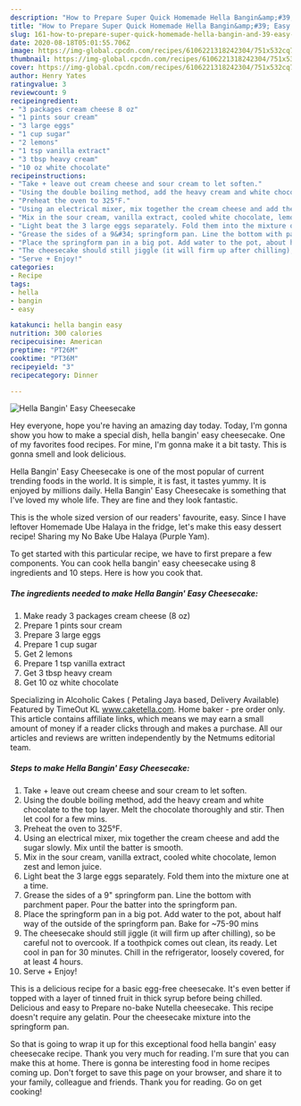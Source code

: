 ```yaml
---
description: "How to Prepare Super Quick Homemade Hella Bangin&amp;#39; Easy Cheesecake"
title: "How to Prepare Super Quick Homemade Hella Bangin&amp;#39; Easy Cheesecake"
slug: 161-how-to-prepare-super-quick-homemade-hella-bangin-and-39-easy-cheesecake
date: 2020-08-18T05:01:55.706Z
image: https://img-global.cpcdn.com/recipes/6106221318242304/751x532cq70/hella-bangin-easy-cheesecake-recipe-main-photo.jpg
thumbnail: https://img-global.cpcdn.com/recipes/6106221318242304/751x532cq70/hella-bangin-easy-cheesecake-recipe-main-photo.jpg
cover: https://img-global.cpcdn.com/recipes/6106221318242304/751x532cq70/hella-bangin-easy-cheesecake-recipe-main-photo.jpg
author: Henry Yates
ratingvalue: 3
reviewcount: 9
recipeingredient:
- "3 packages cream cheese 8 oz"
- "1 pints sour cream"
- "3 large eggs"
- "1 cup sugar"
- "2 lemons"
- "1 tsp vanilla extract"
- "3 tbsp heavy cream"
- "10 oz white chocolate"
recipeinstructions:
- "Take + leave out cream cheese and sour cream to let soften."
- "Using the double boiling method, add the heavy cream and white chocolate to the top layer. Melt the chocolate thoroughly and stir. Then let cool for a few mins."
- "Preheat the oven to 325°F."
- "Using an electrical mixer, mix together the cream cheese and add the sugar slowly. Mix until the batter is smooth."
- "Mix in the sour cream, vanilla extract, cooled white chocolate, lemon zest and lemon juice."
- "Light beat the 3 large eggs separately. Fold them into the mixture one at a time."
- "Grease the sides of a 9&#34; springform pan. Line the bottom with parchment paper. Pour the batter into the springform pan."
- "Place the springform pan in a big pot. Add water to the pot, about half way of the outside of the springform pan. Bake for ~75-90 mins"
- "The cheesecake should still jiggle (it will firm up after chilling), so be careful not to overcook. If a toothpick comes out clean, its ready. Let cool in pan for 30 minutes. Chill in the refrigerator, loosely covered, for at least 4 hours."
- "Serve + Enjoy!"
categories:
- Recipe
tags:
- hella
- bangin
- easy

katakunci: hella bangin easy 
nutrition: 300 calories
recipecuisine: American
preptime: "PT26M"
cooktime: "PT36M"
recipeyield: "3"
recipecategory: Dinner

---
```



![Hella Bangin&#39; Easy Cheesecake](https://img-global.cpcdn.com/recipes/6106221318242304/751x532cq70/hella-bangin-easy-cheesecake-recipe-main-photo.jpg)

Hey everyone, hope you're having an amazing day today. Today, I'm gonna show you how to make a special dish, hella bangin&#39; easy cheesecake. One of my favorites food recipes. For mine, I'm gonna make it a bit tasty. This is gonna smell and look delicious.

Hella Bangin&#39; Easy Cheesecake is one of the most popular of current trending foods in the world. It is simple, it is fast, it tastes yummy. It is enjoyed by millions daily. Hella Bangin&#39; Easy Cheesecake is something that I've loved my whole life. They are fine and they look fantastic.

This is the whole sized version of our readers&#39; favourite, easy. Since I have leftover Homemade Ube Halaya in the fridge, let&#39;s make this easy dessert recipe! Sharing my No Bake Ube Halaya (Purple Yam).


To get started with this particular recipe, we have to first prepare a few components. You can cook hella bangin&#39; easy cheesecake using 8 ingredients and 10 steps. Here is how you cook that.

<!--inarticleads1-->

##### The ingredients needed to make Hella Bangin&#39; Easy Cheesecake:

1. Make ready 3 packages cream cheese (8 oz)
1. Prepare 1 pints sour cream
1. Prepare 3 large eggs
1. Prepare 1 cup sugar
1. Get 2 lemons
1. Prepare 1 tsp vanilla extract
1. Get 3 tbsp heavy cream
1. Get 10 oz white chocolate


Specializing in Alcoholic Cakes ( Petaling Jaya based, Delivery Available) Featured by TimeOut KL www.caketella.com. Home baker - pre order only. This article contains affiliate links, which means we may earn a small amount of money if a reader clicks through and makes a purchase. All our articles and reviews are written independently by the Netmums editorial team. 

<!--inarticleads2-->

##### Steps to make Hella Bangin&#39; Easy Cheesecake:

1. Take + leave out cream cheese and sour cream to let soften.
1. Using the double boiling method, add the heavy cream and white chocolate to the top layer. Melt the chocolate thoroughly and stir. Then let cool for a few mins.
1. Preheat the oven to 325°F.
1. Using an electrical mixer, mix together the cream cheese and add the sugar slowly. Mix until the batter is smooth.
1. Mix in the sour cream, vanilla extract, cooled white chocolate, lemon zest and lemon juice.
1. Light beat the 3 large eggs separately. Fold them into the mixture one at a time.
1. Grease the sides of a 9&#34; springform pan. Line the bottom with parchment paper. Pour the batter into the springform pan.
1. Place the springform pan in a big pot. Add water to the pot, about half way of the outside of the springform pan. Bake for ~75-90 mins
1. The cheesecake should still jiggle (it will firm up after chilling), so be careful not to overcook. If a toothpick comes out clean, its ready. Let cool in pan for 30 minutes. Chill in the refrigerator, loosely covered, for at least 4 hours.
1. Serve + Enjoy!


This is a delicious recipe for a basic egg-free cheesecake. It&#39;s even better if topped with a layer of tinned fruit in thick syrup before being chilled. Delicious and easy to Prepare no-bake Nutella cheesecake. This recipe doesn&#39;t require any gelatin. Pour the cheesecake mixture into the springform pan. 

So that is going to wrap it up for this exceptional food hella bangin&#39; easy cheesecake recipe. Thank you very much for reading. I'm sure that you can make this at home. There is gonna be interesting food in home recipes coming up. Don't forget to save this page on your browser, and share it to your family, colleague and friends. Thank you for reading. Go on get cooking!
